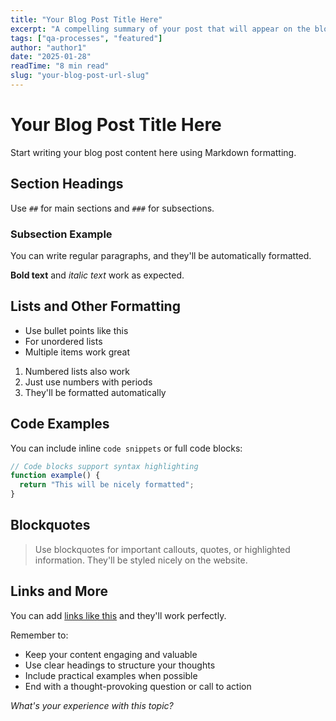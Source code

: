 ```yaml
---
title: "Your Blog Post Title Here"
excerpt: "A compelling summary of your post that will appear on the blog listing page and in search results. Keep it under 160 characters for best SEO."
tags: ["qa-processes", "featured"]
author: "author1"
date: "2025-01-28"
readTime: "8 min read"
slug: "your-blog-post-url-slug"
---
```


<!-- 
INSTRUCTIONS FOR USING THIS TEMPLATE:

1. Copy this entire file
2. Navigate to your folder structure: src/data/posts/[author-id]/[year]/[month]/
   - Find your author ID in src/config/authors.ts (author1, author2, etc.)
   - Use the year and month from your "date" field above
   - All month folders (01-12) are already created for 2025 and 2026
   - Example: src/data/posts/author1/2025/01/

3. Paste this file in your folder and rename it:
   - Start with "draft-" to keep it private: draft-your-post-title.md
   - Example: src/data/posts/author1/2025/01/draft-my-awesome-post.md

4. Update the frontmatter above:
   - Change the title, excerpt, tags, author, date, readTime, and slug
   - Make sure the year/month in your folder path matches your date field
   - Use your author ID (author1, author2) in the author field

5. Write your content below, then test locally with: npm run dev

6. When ready to publish, rename the file to remove "draft-"
   - draft-my-awesome-post.md → my-awesome-post.md

7. Push to GitHub and your post goes live automatically!

Delete this comment block when you start writing.
-->

# Your Blog Post Title Here

Start writing your blog post content here using Markdown formatting.

## Section Headings

Use `##` for main sections and `###` for subsections.

### Subsection Example

You can write regular paragraphs, and they'll be automatically formatted.

**Bold text** and *italic text* work as expected.

## Lists and Other Formatting

- Use bullet points like this
- For unordered lists
- Multiple items work great

1. Numbered lists also work
2. Just use numbers with periods
3. They'll be formatted automatically

## Code Examples

You can include inline `code snippets` or full code blocks:

```javascript
// Code blocks support syntax highlighting
function example() {
  return "This will be nicely formatted";
}
```

## Blockquotes

> Use blockquotes for important callouts, quotes, or highlighted information.
> They'll be styled nicely on the website.

## Links and More

You can add [links like this](https://example.com) and they'll work perfectly.

Remember to:
- Keep your content engaging and valuable
- Use clear headings to structure your thoughts
- Include practical examples when possible
- End with a thought-provoking question or call to action

*What's your experience with this topic?*